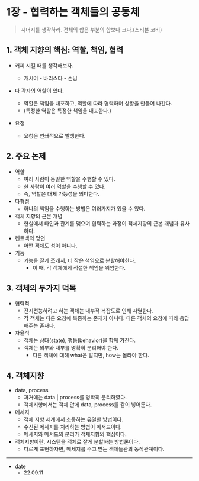 # 1장 - 협력하는 객체들의 공동체

> 시너지를 생각하라. 전체의 합은 부분의 합보다 크다.(스티븐 코비)

## 1. 객체 지향의 핵심: 역할, 책임, 협력

* 커피 시킬 때를 생각해보자.
    * 캐시어 - 바리스타 - 손님
* 다 각자의 역할이 있다.
    * 역할은 책임을 내포하고, 역할에 따라 협력하며 상황을 만들어 나간다.
    * (특정한 역할은 특정한 책임을 내포한다.)

* 요청
    * 요청은 연쇄적으로 발생한다.

## 2. 주요 논제

* 역할
    * 여러 사람이 동일한 역할을 수행할 수 있다.
    * 한 사람이 여러 역할을 수행할 수 있다.
    * 즉, 역할은 대체 가능성을 의미한다.
* 다형성
    * 하나의 책임을 수행하는 방법은 여러가지가 있을 수 있다.
* 객체 지향의 근본 개념
    * 현실에서 타인과 관계를 맺으며 협력하는 과정이 객체지향의 근본 개념과 유사하다.
* 켄트백의 명언
    * 어떤 객체도 섬이 아니다.
* 기능
    * 기능을 잘게 쪼개서, 더 작은 책임으로 분할해야한다.
        * 이 때, 각 객체에게 적절한 책임을 위임한다.

## 3. 객체의 두가지 덕목

* 협력적
    * 전지전능하려고 하는 객체는 내부적 복잡도로 인해 자멸한다.
    * 각 객체는 다른 요청에 복종하는 존재가 아니다. 다른 객체의 요청에 따라 응답해주는 존재다.
* 자율적
    * 객체는 상태(state), 행동(behavior)을 함께 가진다.
    * 객체는 외부와 내부를 명확히 분리해야 한다.
        * 다른 객체에 대해 what은 알지만, how는 몰라야 한다.

## 4. 객체지향

* data, process
    * 과거에는 data | process를 명확히 분리하였다.
    * 객체지향에서는 객체 안에 data, process를 같이 넣어둔다.
* 메세지
    * 객체 지향 세계에서 소통하는 유일한 방법이다.
    * 수신된 메세지를 처리하는 방법이 메서드이다.
    * 메세지와 메서드의 분리가 객체지향의 핵심이다.
* 객체지향이란, 시스템을 객체로 잘게 분할하는 방법론이다.
    * 다르게 표현하자면, 메세지를 주고 받는 객체들관의 동적관계이다.

<hr/>

* date
    * 22.09.11